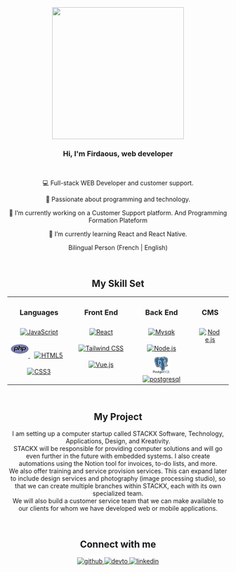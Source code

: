 <div align="center">
  <a href="https://laravel.com/"> <img src="https://upload.wikimedia.org/wikipedia/commons/thumb/9/9a/Laravel.svg/1200px-Laravel.svg.png" align="center" height="300" width="300" /></a>
</div> 
 
<h3 align="center">Hi, I'm Firdaous, web developer</h3>   
    
<br/>   
   
<p align="center">💻 Full-stack WEB Developer and customer support.</p>   
 
<p align="center">🚀 Passionate about programming and technology.</p>   

<p align="center">🔭 I’m currently working on a Customer Support platform. And Programming Formation Plateform</p> 

<p align="center">🌱 I’m currently learning React and React Native.</p>

<p align="center">Bilingual Person (French | English)</p> 

<br/> 


<h2 align="center">My Skill Set</h2>

<table align="center"><tr><td valign="top" width="33%">

<h3 align="center">Languages</h3>
<div align="center">
  <a href="https://www.javascript.com/" target="_blank">
    <img style="margin: 10px" src="https://profilinator.rishav.dev/skills-assets/javascript-original.svg" alt="JavaScript" height="50" />
  </a>
  <a href="https://www.php.net" target="_blank" rel="noreferrer">
    <img src="https://raw.githubusercontent.com/devicons/devicon/master/icons/php/php-original.svg" alt="php" width="40" height="40" />
  </a>
  <a href="https://en.wikipedia.org/wiki/HTML5" target="_blank">
    <img style="margin: 10px" src="https://profilinator.rishav.dev/skills-assets/html5-original-wordmark.svg" alt="HTML5" height="50" />
  </a>
  <a href="https://www.w3schools.com/css/" target="_blank">
    <img style="margin: 10px" src="https://profilinator.rishav.dev/skills-assets/css3-original-wordmark.svg" alt="CSS3" height="50" />
  </a>
</div>

</td><td valign="top" width="33%">

<h3 align="center">Front End</h3>
<div align="center">
  <a href="https://reactjs.org/" target="_blank">
    <img style="margin: 10px" src="https://profilinator.rishav.dev/skills-assets/react-original-wordmark.svg" alt="React" height="50" />
  </a>
  <a href="https://www.tailwindcss.com/" target="_blank">
    <img style="margin: 10px" src="https://profilinator.rishav.dev/skills-assets/tailwindcss.svg" alt="Tailwind CSS" height="50" />
  </a>
  <a href="https://vuejs.org/" target="_blank">
    <img style="margin: 10px" src="https://vuejs.org/images/logo.png" alt="Vue.js" height="50" />
  </a>
</div>

</td><td valign="top" width="33%">

<h3 align="center">Back End</h3>
<div align="center">
  <a href="https://www.mysql.com/fr/" target="_blank">
    <img style="margin: 10px" src="https://pipedream.com/s.v0/app_1YMhwo/logo/orig" alt="Mysqk" height="50" />
  </a>
  <a href="https://nodejs.org/" target="_blank">
    <img style="margin: 10px" src="https://profilinator.rishav.dev/skills-assets/nodejs-original-wordmark.svg" alt="Node.js" height="50" />
  </a>
  <a href="https://www.postgresql.org" target="_blank" rel="noreferrer">
    <img src="https://raw.githubusercontent.com/devicons/devicon/master/icons/postgresql/postgresql-original-wordmark.svg" alt="postgresql" width="40" height="40" />
  </a>
    <a href="https://laravel.com/" target="_blank" rel="noreferrer">
    <img src="https://upload.wikimedia.org/wikipedia/commons/thumb/9/9a/Laravel.svg/1200px-Laravel.svg.png" alt="postgresql" width="40" height="40" />
  </a>
</div>

</td>

</td><td valign="top" min-width="33%">

<h3 align="center">CMS</h3>
<div align="center">
  <a href="https://www.mysql.com/fr/" target="_blank">
    <img style="margin: 10px" src="https://upload.wikimedia.org/wikipedia/commons/thumb/9/98/WordPress_blue_logo.svg/1200px-WordPress_blue_logo.svg.png" alt="Node.js" height="50" />
  </a>
</div>

</td></tr></table>

<br/>

<h2 align="center">My Project </h2>
<p align="center">I am setting up a computer startup called STACKX Software, Technology, Applications, Design, and Kreativity. <br> 
  STACKX will be responsible for providing computer solutions and will go even further in the future with embedded systems. I also create automations using the Notion tool for invoices, to-do lists, and more. <br> 
  We also offer training and service provision services. This can expand later to include design services and photography (image processing studio), so that we can create multiple branches within STACKX, each with its own specialized team.<br> 
  We will also build a customer service team that we can make available to our clients for whom we have developed web or mobile applications.</p>
<br/> 


<h2 align="center">Connect with me</h2>

<div align="center">
  <a href="https://github.com/fridajoymatt/" target="_blank">
    <img src="https://img.shields.io/badge/github-%2324292e.svg?&style=for-the-badge&logo=github&logoColor=white" alt="github" style="margin-bottom: 5px;" />
  </a>
  <a href="https://dev.to/fridajoymatt" target="_blank">
    <img src="https://img.shields.io/badge/dev.to-%2308090A.svg?&style=for-the-badge&logo=dev.to&logoColor=white" alt="devto" style="margin-bottom: 5px;" />
  </a>
  <a href="https://www.linkedin.com/in/firdaous-kpelafia-131485277/" target="_blank">
    <img src="https://img.shields.io/badge/linkedin-%231E77B5.svg?&style=for-the-badge&logo=linkedin&logoColor=white" alt="linkedin" style="margin-bottom: 5px;" />
  </a>
</div>

<br/>
<br/>
